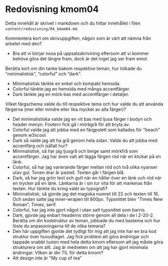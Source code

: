 ---
---
Redovisning kmom04
=========================

Detta innehåll är skrivet i markdown och du hittar innehållet i filen `content/redovisning/04_kmom04.md`.

Kommentera kort om skrivuppgiften, någon som är värt att nämna från arbetet med den?
- Bra att vi börjar nosa på uppsatsskrivining eftersom att vi kommer behöva göra det längre fram, dock är det inget jag ser fram emot.

Berätta kort om din tanke bakom respektive teman, hur tolkade du “minimalistisk”, “colorful” och “dark”.
- Minimatistisk tänkte en enkel och kompakt hemsida.
- Colorful tänkte jag en hemsida med många accentfärger.
- Dark tänkte jag en mörk bas med accentfärger i detaljer.

Vilket färgschema valde du till respektive tema och hur valde du att använda färgerna (mer eller mindre eller lika mycket av alla färger)?
- Det minimalistiska valde jag en vit bas med ljusa färger i bodyn och header menyn. Footern fick gå i mörkgrå för att bryta av.
- Colorful valde jag att jobba med en färgpolett som kallades för "beach" genom w3scool.
- Dark så valde jag att ha grå genom hela sidan.
Valde du att jobba med accentfärg och isåfall hur?
- Minimalistisk, så har jag ljusgrå och beige samt mörkfrå som accentfärger. Jag har även valt att lägga färgen röd när en klickar på en länk.
- Colorful, så har jag varierande färger mellan röd och två olika nyanser utav gul. Tonen drar år pastell. Texten går i färgen blå.
- Dark, så har jag grön text och gult när en håller över en länk och röd när en trycker på en länk. Länkarna är i sin tur vita för att markeras från texten.
Hur tänkte du kring valet av typografi?
- Minimalistisk, så gjorde jag det magiska numret till 22 och texten till 16. Och sedan satte jag inner-wrapen till 800px. Typsnittet blev "Times New Roman", Times, serif.
- Colorful, har jag inte gjort något i utan satt typsnittet som barrio.
- Dark, gjorde jag enbart headerns större genom all dela i de i 2-20-2.
Berätta om din kodstruktur av teman, jobbade du med bastema och hur löste du anpassningarna till de olika temana?
- Den här uppgiften gjorde det tydligt för mig att jag inte har en bra kod struktur över huvudtaget. Jag fick problem att göra ändringar och tappade snabbt lusten med hela detta kmom eftersom att jag måste göra strukturera om allt. Jag är medveten om att jag har gjort minimala ändringar.
Vilken är din TIL för detta kmom?
- Att design inte är "My cup of tea"
